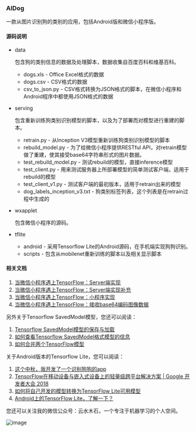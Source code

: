 ### AIDog

一款从图片识别狗的类别的应用，包括Android版和微信小程序版。

#### 源码说明

 * data
   
   包含狗的类别信息的数据及处理脚本，数据收集自百度百科和维基百科。
   
   - dogs.xls - Office Excel格式的数据
   - dogs.csv - CSV格式的数据
   - csv_to_json.py - CSV格式转换为JSON格式的脚本，在微信小程序和Android程序中都使用JSON格式的数据
 
 * serving
  
   包含重新训练狗类别识别模型的脚本，以及为了部署而对模型进行重建的脚本。
   
   * retrain.py - 从Inception V3模型重新训练狗类别识别模型的脚本
   * rebuild_model.py - 为了给微信小程序提供RESTful API，对retrain模型做了重建，使其接受base64字符串形式的图片数据。
   * test_rebuild_model.py - 测试rebuild的模型，直接inference模型
   * test_client.py - 用来测试服务器上所部署模型的简单测试客户端，适用于rebuild的模型
   * test_client_v1.py - 测试客户端的最初版本，适用于retrain出来的模型
   * dog_labels_inception_v3.txt - 狗类别标签列表，这个列表是在retrain过程中生成的
 
 * wxapplet
 
   包含微信小程序的源码。

 * tflite

   - android - 采用Tensorflow Lite的Android源码，在手机端实现狗狗识别。
   - scripts - 包含从mobilenet重新训练的脚本以及相关显示脚本
  
#### 相关文档

1. [当微信小程序遇上TensorFlow：Server端实现](https://mp.weixin.qq.com/s/_sKhfx1lIiIiWYKWkpGMcQ)
2. [当微信小程序遇上TensorFlow：Server端实现补充](https://mp.weixin.qq.com/s/Jl-4wfZ6Zl_bRnfdLvO2Fw)
3. [当微信小程序遇上TensorFlow：小程序实现](https://mp.weixin.qq.com/s/d2OR5Yn8hOneiTKhyUfWXg)
4. [当微信小程序遇上TensorFlow：接收base64编码图像数据](https://mp.weixin.qq.com/s/QBw4zcViFeKQQKoYKDQj6Q)

另外关于Tensorflow SavedModel模型，您还可以阅读：
1. [Tensorflow SavedModel模型的保存与加载](https://mp.weixin.qq.com/s/s-tJxJZS898RorCq4xV_Ug)
2. [如何查看Tensorflow SavedModel格式模型的信息](https://mp.weixin.qq.com/s/Mj97KSbAb6vaJDp0p5DI0A)
3. [如何合并两个TensorFlow模型](https://mp.weixin.qq.com/s/nJkhDwtmxzS-LN4g3hDoEw)

关于Android版本的Tensorflow Lite，您可以阅读：

1. [这个中秋，我开发了一个识别狗狗的app](https://mp.weixin.qq.com/s/JT1brb5QWgM8xFpJMdtK-w)
2. [TensorFlow在移动设备与嵌入式设备上的轻量级跨平台解决方案 | Google 开发者大会 2018](https://mp.weixin.qq.com/s/8v8zK492SxuJdWlt5qq5Zg)
3. [如何将自己开发的模型转换为TensorFlow Lite可用模型](https://mp.weixin.qq.com/s/AIQtlNNEb0lKyshGZcpZAw)
4. [Android上的TensorFlow Lite，了解一下？](https://mp.weixin.qq.com/s/9V4fd3iFCl5NaeH8iTRR8g)

您还可以关注我的微信公众号：云水木石，一个专注于机器学习的个人空间。

![image](http://images.ilego.club/wx/%E5%BE%AE%E4%BF%A1%E5%85%AC%E4%BC%97%E5%8F%B7_%E5%8D%9A%E5%AE%A2%E7%94%A8.png)
